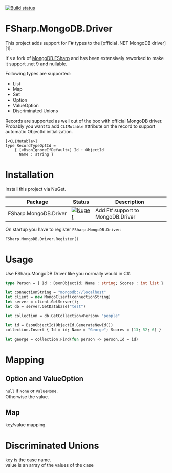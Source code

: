 [![Build status](https://github.com/pchalamet/FSharp.MongoDB.Driver/workflows/build/badge.svg)](https://github.com/pchalamet/FSharp.MongoDB.Driver/actions?query=workflow%3Abuild) 

# FSharp.MongoDB.Driver
This project adds support for F# types to the [official .NET MongoDB driver][1].

It's a fork of [MongoDB.FSharp](https://github.com/tkellogg/MongoDB.FSharp) and has been extensively reworked to make it support .net 9 and nullable.

Following types are supported:
* List
* Map
* Set
* Option
* ValueOption
* Discriminated Unions

Records are supported as well out of the box with official MongoDB driver. Probably you want to add `CLIMutable` attribute on the record to support automatic ObjectId initialization.
```
[<CLIMutable>]
type RecordTypeOptId =
    { [<BsonIgnoreIfDefault>] Id : ObjectId
      Name : string }
```

# Installation
Install this project via NuGet.

Package | Status | Description
--------|--------|------------
FSharp.MongoDB.Driver | [![Nuget](https://img.shields.io/nuget/v/FSharp.MongoDB.Driver)](https://nuget.org/packages/FSharp.MongoDB.Driver) | Add F# support to MongoDB.Driver

On startup you have to register `FSharp.MongoDB.Driver`:
```ocaml
FSharp.MongoDB.Driver.Register()
```

# Usage
Use FSharp.MongoDB.Driver like you normally would in C#. 

```ocaml
type Person = { Id : BsonObjectId; Name : string; Scores : int list }

let connectionString = "mongodb://localhost"
let client = new MongoClient(connectionString)
let server = client.GetServer();
let db = server.GetDatabase("test")

let collection = db.GetCollection<Person> "people"

let id = BsonObjectId(ObjectId.GenerateNewId())
collection.Insert { Id = id; Name = "George"; Scores = [13; 52; 6] }

let george = collection.Find(fun person -> person.Id = id)
```

# Mapping

## Option and ValueOption
`null` if `None` or `ValueNone`.\
Otherwise the value.

## Map
key/value mapping.

# Discriminated Unions
key is the case name.\
value is an array of the values of the case

